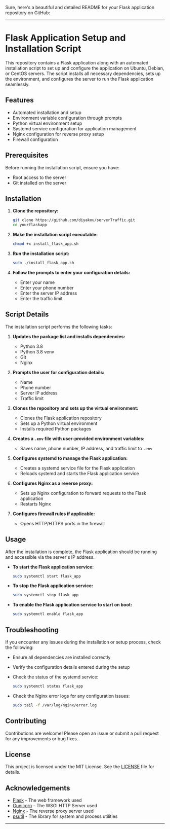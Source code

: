 Sure, here's a beautiful and detailed README for your Flask application repository on GitHub:

---

# Flask Application Setup and Installation Script

This repository contains a Flask application along with an automated installation script to set up and configure the application on Ubuntu, Debian, or CentOS servers. The script installs all necessary dependencies, sets up the environment, and configures the server to run the Flask application seamlessly.

## Features

- Automated installation and setup
- Environment variable configuration through prompts
- Python virtual environment setup
- Systemd service configuration for application management
- Nginx configuration for reverse proxy setup
- Firewall configuration

## Prerequisites

Before running the installation script, ensure you have:

- Root access to the server
- Git installed on the server

## Installation

1. **Clone the repository:**
    ```sh
    git clone https://github.com/diyakou/serverTraffic.git
    cd yourflaskapp
    ```

2. **Make the installation script executable:**
    ```sh
    chmod +x install_flask_app.sh
    ```

3. **Run the installation script:**
    ```sh
    sudo ./install_flask_app.sh
    ```

4. **Follow the prompts to enter your configuration details:**
    - Enter your name
    - Enter your phone number
    - Enter the server IP address
    - Enter the traffic limit

## Script Details

The installation script performs the following tasks:

1. **Updates the package list and installs dependencies:**
    - Python 3.8
    - Python 3.8 venv
    - Git
    - Nginx

2. **Prompts the user for configuration details:**
    - Name
    - Phone number
    - Server IP address
    - Traffic limit

3. **Clones the repository and sets up the virtual environment:**
    - Clones the Flask application repository
    - Sets up a Python virtual environment
    - Installs required Python packages

4. **Creates a `.env` file with user-provided environment variables:**
    - Saves name, phone number, IP address, and traffic limit to `.env`

5. **Configures systemd to manage the Flask application:**
    - Creates a systemd service file for the Flask application
    - Reloads systemd and starts the Flask application service

6. **Configures Nginx as a reverse proxy:**
    - Sets up Nginx configuration to forward requests to the Flask application
    - Restarts Nginx

7. **Configures firewall rules if applicable:**
    - Opens HTTP/HTTPS ports in the firewall

## Usage

After the installation is complete, the Flask application should be running and accessible via the server's IP address.

- **To start the Flask application service:**
    ```sh
    sudo systemctl start flask_app
    ```

- **To stop the Flask application service:**
    ```sh
    sudo systemctl stop flask_app
    ```

- **To enable the Flask application service to start on boot:**
    ```sh
    sudo systemctl enable flask_app
    ```

## Troubleshooting

If you encounter any issues during the installation or setup process, check the following:

- Ensure all dependencies are installed correctly
- Verify the configuration details entered during the setup
- Check the status of the systemd service:
    ```sh
    sudo systemctl status flask_app
    ```

- Check the Nginx error logs for any configuration issues:
    ```sh
    sudo tail -f /var/log/nginx/error.log
    ```

## Contributing

Contributions are welcome! Please open an issue or submit a pull request for any improvements or bug fixes.

## License

This project is licensed under the MIT License. See the [LICENSE](LICENSE) file for details.

## Acknowledgements

- [Flask](https://flask.palletsprojects.com/) - The web framework used
- [Gunicorn](https://gunicorn.org/) - The WSGI HTTP Server used
- [Nginx](https://www.nginx.com/) - The reverse proxy server used
- [psutil](https://github.com/giampaolo/psutil) - The library for system and process utilities

---
